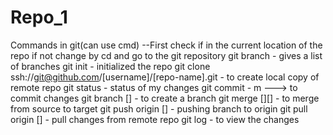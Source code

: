 # Repo_1
Commands in git(can use cmd)
--First check if in the current location of the repo if not change by cd and go to the git repository
git branch - gives a list of branches
git init - initialized the repo
git clone ssh://git@github.com/[username]/[repo-name].git - to create local copy of remote repo
git status - status of my changes
git commit - m ---> to commit changes
git branch [] - to create a branch
git merge [][] - to merge from source to target
git push origin [] - pushing branch to origin
git pull origin [] - pull changes from remote repo
git log - to view the changes
